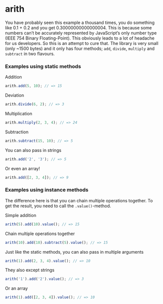 # arith

You have probably seen this example a thousand times, you do something like 0.1 + 0.2 and you get 0.30000000000000004. 
This is because some numbers can’t be accurately represented by JavaScript’s only number type 
(IEEE 754 Binary Floating-Point). This obviously leads to a lot of headache for us developers. So this is an attempt to 
cure that. The library is very small (only ~1500 bytes) and it only has four methods; `add`, `divide`, `multiply` and 
`subtract` in two flavours.


### Examples using static methods

Addition
```js
arith.add(5, 10); // => 15 
```

Deviation
```js
arith.divide(6, 2); // => 3 
```

Multiplication
```js
arith.multiply(2, 3, 4); // => 24 
```

Subtraction
```js
arith.subtract(15, 10); // => 5
```

You can also pass in strings
```js
arith.add('2', '3'); // => 5
```

Or even an array!
```js
arith.add([2, 3, 4]); // => 9
```


### Examples using instance methods

The difference here is that you can chain multiple operations together. To get the result, you need to call the 
`.value()`-method. 

Simple addition
```js
arith(5).add(10).value(); // => 15
```

Chain multiple operations together
```js
arith(10).add(10).subtract(5).value(); // => 15 
```

Just like the static methods, you can also pass in multiple arguments
```js
arith(1).add(2, 3, 4).value(); // => 10 
```

They also except strings
```js
arith('1').add('2').value(); // => 3 
```

Or an array
```js
arith(1).add([2, 3, 4]).value(); // => 10
```
 

